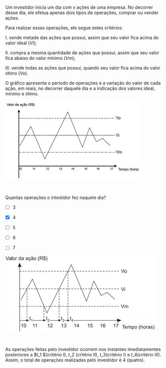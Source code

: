 

Um investidor inicia um dia com x ações de uma empresa. No decorrer desse dia, ele efetua apenas dois tipos de operações, comprar ou vender ações.

Para realizar essas operações, ele segue estes critérios:

I. vende metade das ações que possui, assim que seu valor fica acima do valor ideal (*Vi*);

II. compra a mesma quantidade de ações que possui, assim que seu valor fica abaixo do valor mínimo (*Vm*);

III. vende todas as ações que possui, quando seu valor fica acima do valor ótimo (*Vo*).

O gráfico apresenta o período de operações e a variação do valor de cada ação, em reais, no decorrer daquele dia e a indicação dos valores ideal, mínimo e ótimo.

![](2dc05ff4-5824-1542-c9e7-d25f7b836260.png)

 

Quantas operações o intestidor fez naquele dia?



- [ ] 3
- [x] 4
- [ ] 5
- [ ] 6
- [ ] 7


![](90358c83-f588-a78f-80ba-16c4fc395c3f.png)

 

As operações feitas pelo investidor ocorrem nos instantes imediatamentes posteriores a $t\_1 $(critério I), $t\_2$ (critério II), $t\_3$(critério I) e $t\_4$(critério III). Assim, o total de operações realizadas pelo investidor é 4 (quatro).
